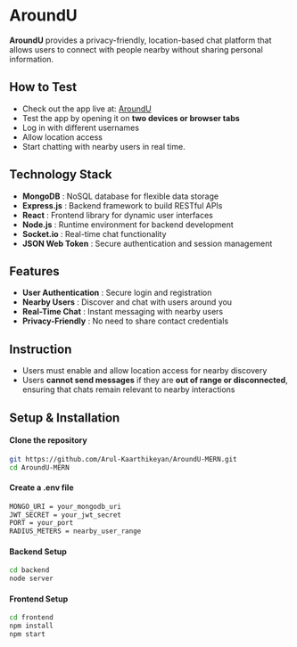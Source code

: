 # AroundU

 **AroundU** provides a privacy-friendly, location-based chat platform that allows users to connect with people nearby without sharing personal information.

## How to Test
 - Check out the app live at: [AroundU](https://tinyurl.com/aroundUchat)  
 - Test the app by opening it on **two devices or browser tabs**
 -  Log in with different usernames
 -  Allow location access
 -  Start chatting with nearby users in real time.


## Technology Stack

- **MongoDB** : NoSQL database for flexible data storage  
- **Express.js** : Backend framework to build RESTful APIs  
- **React** : Frontend library for dynamic user interfaces  
- **Node.js** : Runtime environment for backend development  
- **Socket.io** : Real-time chat functionality  
- **JSON Web Token** : Secure authentication and session management 

## Features

- **User Authentication** : Secure login and registration  
- **Nearby Users** : Discover and chat with users around you 
- **Real-Time Chat** : Instant messaging with nearby users  
- **Privacy-Friendly** : No need to share contact credentials  

## Instruction
- Users must enable and allow location access for nearby discovery 
- Users **cannot send messages** if they are **out of range or disconnected**, ensuring that chats remain relevant to nearby interactions


## Setup & Installation

#### Clone the repository

   ```bash
   git https://github.com/Arul-Kaarthikeyan/AroundU-MERN.git
   cd AroundU-MERN
   ```

#### Create a .env file 

```bash
MONGO_URI = your_mongodb_uri
JWT_SECRET = your_jwt_secret
PORT = your_port
RADIUS_METERS = nearby_user_range
```


#### Backend Setup
```bash
cd backend
node server

```

#### Frontend Setup
```bash
cd frontend
npm install
npm start

